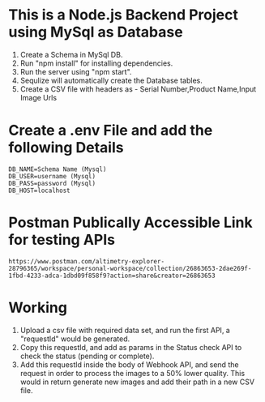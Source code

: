 # This is a Node.js Backend Project using MySql as Database

  1. Create a Schema in MySql DB.
  2. Run "npm install" for installing dependencies.
  3. Run the server using "npm start".
  4. Sequlize will automatically create the Database tables.
  5. Create a CSV file with headers as - Serial Number,Product Name,Input Image Urls

# Create a .env File and add the following Details

    DB_NAME=Schema Name (Mysql)
    DB_USER=username (Mysql)
    DB_PASS=password (Mysql)
    DB_HOST=localhost

# Postman Publically Accessible Link for testing APIs

    https://www.postman.com/altimetry-explorer-28796365/workspace/personal-workspace/collection/26863653-2dae269f-1fbd-4233-adca-1dbd09f858f9?action=share&creator=26863653

# Working

  1. Upload a csv file with required data set, and run the first API, a "requestId" would be generated.
  2. Copy this requestId, and add as params in the Status check API to check the status (pending or complete).
  3. Add this requestId inside the body of Webhook API, and send the request in order to process the images to a 50% lower quality. This would in return generate new images and add their path in a new CSV file.
